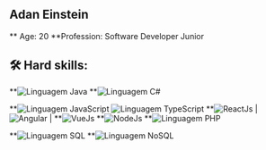 ## Adan Einstein ###

** Age: 20
**Profession: Software Developer Junior


## 🛠️ Hard skills:
**![Linguagem Java](https://img.shields.io/badge/-Java-orange)
**![Linguagem C#](https://img.shields.io/badge/-C%23-green)

**![Linguagem JavaScript](https://img.shields.io/badge/-JavaScript-yellow) ![Linguagem TypeScript](https://img.shields.io/badge/-TypeScript-blue)
**![ReactJs](https://img.shields.io/badge/-ReactJs-blue) | ![Angular](https://img.shields.io/badge/-Angular-red) | **![VueJs](https://img.shields.io/badge/-VueJs-green)
**![NodeJs](https://img.shields.io/badge/-NodeJs-success)
**![Linguagem PHP](https://img.shields.io/badge/-PHP-blueviolet)

**![Linguagem SQL](https://img.shields.io/badge/-SQL-red)
**![Linguagem NoSQL](https://img.shields.io/badge/-NoSQL-lightgrey)
